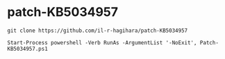# patch-KB5034957

```
git clone https://github.com/il-r-hagihara/patch-KB5034957

Start-Process powershell -Verb RunAs -ArgumentList '-NoExit', Patch-KB5034957.ps1
```
